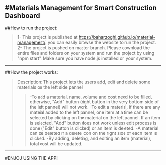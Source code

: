 #Materials Management for Smart Construction Dashboard
-----------------------------------------------------
##How to run the project:
>1- This project is published at https://baharzoghi.github.io/material-management/.
>you can easily browse the website to run the project.
>2- The project is pushed on master branch. Please download the entire files and folders
>on your system and run the project by using "npm start". Make sure you have node.js installed
>on your system. 
-----------------------------------------------------
##How the project works:
>Description: This project lets the users add, edit and delete some materials on the left side
>pannel. 
>>-To add a material, name, volume and cost need to be filled, otherwise, "Add" button
>>(right button in the very bottom side of the left pannel) will not work.
>>-To edit a material, if there are any mateial added to the left pannel, one item at a time
>>can be selected by clicking on the material on the left pannel. If an item is selected, "Add"
>>button does not work unless edit process is done ("Edit" button is clicked) or an item is
>>deleted.
>>-A material can be deleted if a delete icon on the right side of each item is clicked.
>>-By adding, deleting, and editing an item (material), total cost will be updated.
-----------------------------------------------------

#ENJOJ USING THE APP!
